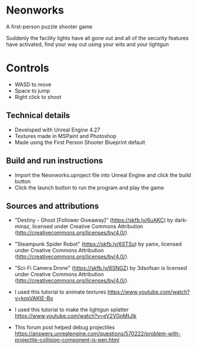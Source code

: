 # Neonworks

A first-person puzzle shooter game

Suddenly the facility lights have all gone out and all of the security features have activated, find your way out using your wits and your lightgun

# Controls

* WASD to move
* Space to jump
* Right click to shoot

## Technical details

* Developed with Unreal Engine 4.27
* Textures made in MSPaint and Photoshop
* Made using the First Person Shooter Blueprint default 

## Build and run instructions

* Import the Neonworks.uproject file into Unreal Engine and click the build button
* Click the launch button to run the program and play the game

## Sources and attributions
* "Destiny - Ghost [Follower Giveaway]" (https://skfb.ly/6uAKC) by dark-minaz, licensed under Creative Commons Attribution (http://creativecommons.org/licenses/by/4.0/).
* "Steampunk Spider Robot" (https://skfb.ly/6STSu) by yanix, licensed under Creative Commons Attribution (http://creativecommons.org/licenses/by/4.0/).
* "Sci-Fi Camera Drone" (https://skfb.ly/6SNGZ) by 3dsofsan is licensed under Creative Commons Attribution (http://creativecommons.org/licenses/by/4.0/).

* I used this tutorial to animate textures
https://www.youtube.com/watch?v=kqsVAKtE-Bo
* I used this tutorial to make the lightgun splatter
https://www.youtube.com/watch?v=eV2VGnMtJIk
* This forum post helped debug projectiles
https://answers.unrealengine.com/questions/570222/problem-with-projectile-collision-component-is-pen.html
